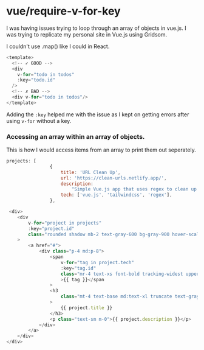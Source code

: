 # vue/require-v-for-key

I was having issues trying to loop through an array of objects in vue.js. I was trying to replicate my personal site in Vue.js using Gridsom.

I couldn't use .map() like I could in React.

```javascript
<template>
  <!-- ✓ GOOD -->
  <div
    v-for="todo in todos"
    :key="todo.id"
  />
  <!-- ✗ BAD -->
  <div v-for="todo in todos"/>
</template>
```

Adding the `:key` helped me with the issue as I kept on getting errors after using `v-for` without a key.

### Accessing an array within an array of objects.

This is how I would access items from an array to print them out seperately.

```javascript
projects: [
                {
                    title: 'URL Clean Up',
                    url: 'https://clean-urls.netlify.app/',
                    description:
                        "Simple Vue.js app that uses regex to clean up a list of urls. When you're in need to remove the https:// and what comes after the .com.",
                    tech: ['vue.js', 'tailwindcss', 'regex'],
                },
```

```javascript
 <div>
    <div
        v-for="project in projects"
        :key="project.id"
        class="rounded shadow mb-2 text-gray-600 bg-gray-900 hover-scale-project-g cursor-pointer project-fill"
    >
        <a href="#">
            <div class="p-4 md:p-8">
                <span
                    v-for="tag in project.tech"
                    :key="tag.id"
                    class="mr-4 text-xs font-bold tracking-widest uppercase truncate"
                    >{{ tag }}</span
                >
                <h3
                    class="mt-4 text-base md:text-xl truncate text-gray-300"
                >
                    {{ project.title }}
                </h3>
                <p class="text-sm m-0">{{ project.description }}</p>
            </div>
        </a>
    </div>
</div>
```
